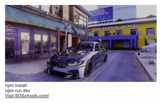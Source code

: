 <img src="Screenshot 2024-12-30 003054.png" alt="realism" width="500">
npm install<br>
npm run dev<br>
<a href="https://drive.google.com/file/d/1Hx9cJI12uS_pYM-VIgN2hWXOmQN8sGbJ/view?usp=sharing">Visit W3Schools.com!</a>
